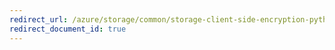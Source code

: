```yaml
---
redirect_url: /azure/storage/common/storage-client-side-encryption-python
redirect_document_id: true
---
```

